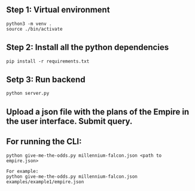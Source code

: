 ## Step 1: Virtual environment
    python3 -m venv .
    source ./bin/activate

## Step 2: Install all the python dependencies
    pip install -r requirements.txt

## Setp 3: Run backend
    python server.py
    
##    Upload a json file with the plans of the Empire in the user interface. Submit query.

## For running the CLI:

    python give-me-the-odds.py millennium-falcon.json <path to empire.json>

    For example:
    python give-me-the-odds.py millennium-falcon.json examples/example1/empire.json


